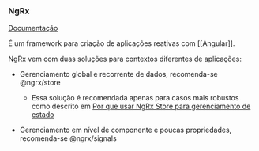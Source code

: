 ### NgRx

[Documentação](https://ngrx.io/docs)

É um framework para criação de aplicações reativas com [[Angular]].

NgRx vem com duas soluções para contextos diferentes de aplicações:

- Gerenciamento global e recorrente de dados, recomenda-se @ngrx/store
	- Essa solução é recomendada apenas para casos mais robustos como descrito em [Por que usar NgRx Store para gerenciamento de estado](https://ngrx.io/guide/store/why)

- Gerenciamento em nível de componente e poucas propriedades, recomenda-se @ngrx/signals
